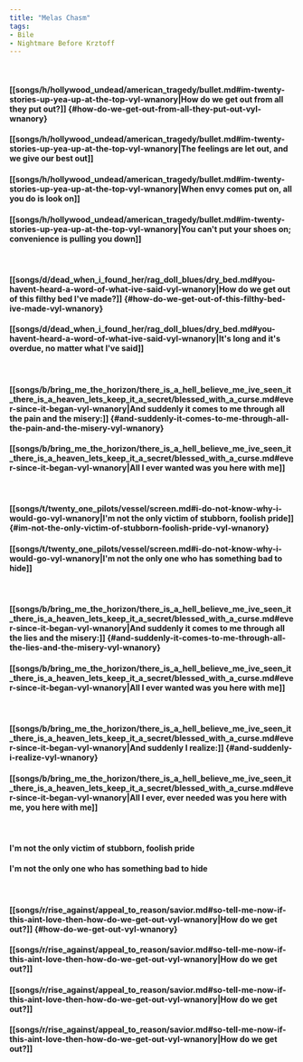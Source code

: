 ```yaml
---
title: "Melas Chasm"
tags:
- Bile
- Nightmare Before Krztoff
---
```

&nbsp;
#### [[songs/h/hollywood_undead/american_tragedy/bullet.md#im-twenty-stories-up-yea-up-at-the-top-vyl-wnanory|How do we get out from all they put out?]] {#how-do-we-get-out-from-all-they-put-out-vyl-wnanory}
#### [[songs/h/hollywood_undead/american_tragedy/bullet.md#im-twenty-stories-up-yea-up-at-the-top-vyl-wnanory|The feelings are let out, and we give our best out]]
#### [[songs/h/hollywood_undead/american_tragedy/bullet.md#im-twenty-stories-up-yea-up-at-the-top-vyl-wnanory|When envy comes put on, all you do is look on]]
#### [[songs/h/hollywood_undead/american_tragedy/bullet.md#im-twenty-stories-up-yea-up-at-the-top-vyl-wnanory|You can't put your shoes on; convenience is pulling you down]]
&nbsp;
#### [[songs/d/dead_when_i_found_her/rag_doll_blues/dry_bed.md#you-havent-heard-a-word-of-what-ive-said-vyl-wnanory|How do we get out of this filthy bed I've made?]] {#how-do-we-get-out-of-this-filthy-bed-ive-made-vyl-wnanory}
#### [[songs/d/dead_when_i_found_her/rag_doll_blues/dry_bed.md#you-havent-heard-a-word-of-what-ive-said-vyl-wnanory|It's long and it's overdue, no matter what I've said]]
&nbsp;
#### [[songs/b/bring_me_the_horizon/there_is_a_hell_believe_me_ive_seen_it_there_is_a_heaven_lets_keep_it_a_secret/blessed_with_a_curse.md#ever-since-it-began-vyl-wnanory|And suddenly it comes to me through all the pain and the misery:]] {#and-suddenly-it-comes-to-me-through-all-the-pain-and-the-misery-vyl-wnanory}
#### [[songs/b/bring_me_the_horizon/there_is_a_hell_believe_me_ive_seen_it_there_is_a_heaven_lets_keep_it_a_secret/blessed_with_a_curse.md#ever-since-it-began-vyl-wnanory|All I ever wanted was you here with me]]
&nbsp;
#### [[songs/t/twenty_one_pilots/vessel/screen.md#i-do-not-know-why-i-would-go-vyl-wnanory|I'm not the only victim of stubborn, foolish pride]] {#im-not-the-only-victim-of-stubborn-foolish-pride-vyl-wnanory}
#### [[songs/t/twenty_one_pilots/vessel/screen.md#i-do-not-know-why-i-would-go-vyl-wnanory|I'm not the only one who has something bad to hide]]
&nbsp;
#### [[songs/b/bring_me_the_horizon/there_is_a_hell_believe_me_ive_seen_it_there_is_a_heaven_lets_keep_it_a_secret/blessed_with_a_curse.md#ever-since-it-began-vyl-wnanory|And suddenly it comes to me through all the lies and the misery:]] {#and-suddenly-it-comes-to-me-through-all-the-lies-and-the-misery-vyl-wnanory}
#### [[songs/b/bring_me_the_horizon/there_is_a_hell_believe_me_ive_seen_it_there_is_a_heaven_lets_keep_it_a_secret/blessed_with_a_curse.md#ever-since-it-began-vyl-wnanory|All I ever wanted was you here with me]]
&nbsp;
#### [[songs/b/bring_me_the_horizon/there_is_a_hell_believe_me_ive_seen_it_there_is_a_heaven_lets_keep_it_a_secret/blessed_with_a_curse.md#ever-since-it-began-vyl-wnanory|And suddenly I realize:]] {#and-suddenly-i-realize-vyl-wnanory}
#### [[songs/b/bring_me_the_horizon/there_is_a_hell_believe_me_ive_seen_it_there_is_a_heaven_lets_keep_it_a_secret/blessed_with_a_curse.md#ever-since-it-began-vyl-wnanory|All I ever, ever needed was you here with me, you here with me]]
&nbsp;
#### I'm not the only victim of stubborn, foolish pride
#### I'm not the only one who has something bad to hide
&nbsp;
#### [[songs/r/rise_against/appeal_to_reason/savior.md#so-tell-me-now-if-this-aint-love-then-how-do-we-get-out-vyl-wnanory|How do we get out?]] {#how-do-we-get-out-vyl-wnanory}
#### [[songs/r/rise_against/appeal_to_reason/savior.md#so-tell-me-now-if-this-aint-love-then-how-do-we-get-out-vyl-wnanory|How do we get out?]]
#### [[songs/r/rise_against/appeal_to_reason/savior.md#so-tell-me-now-if-this-aint-love-then-how-do-we-get-out-vyl-wnanory|How do we get out?]]
#### [[songs/r/rise_against/appeal_to_reason/savior.md#so-tell-me-now-if-this-aint-love-then-how-do-we-get-out-vyl-wnanory|How do we get out?]]

